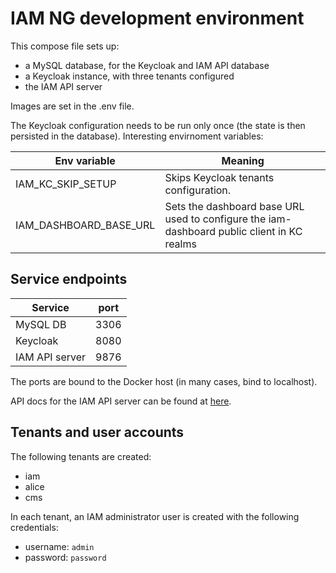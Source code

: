 # IAM NG development environment

This compose file sets up:

- a MySQL database, for the Keycloak and IAM API database
- a Keycloak instance, with three tenants configured
- the IAM API server

Images are set in the .env file.

The Keycloak configuration needs to be run only once (the state is then persisted in the database).
Interesting envirnoment variables:

| Env variable           | Meaning                                                                                    |
| ---------------------- | ------------------------------------------------------------------------------------------ |
| IAM_KC_SKIP_SETUP      | Skips Keycloak tenants configuration.                                                      |
| IAM_DASHBOARD_BASE_URL | Sets the dashboard base URL used to configure the iam-dashboard public client in KC realms |

## Service endpoints

| Service        | port |
| -------------- | ---- |
| MySQL DB       | 3306 |
| Keycloak       | 8080 |
| IAM API server | 9876 |

The ports are bound to the Docker host (in many cases, bind to localhost).

API docs for the IAM API server can be found at [here](http://localhost:9876/swagger-ui/api-docs.html).

## Tenants and user accounts

The following tenants are created:

- iam
- alice
- cms

In each tenant, an IAM administrator user is created with the following credentials:

- username: `admin`
- password: `password`
